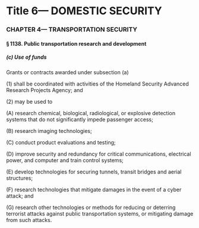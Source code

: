 
# Title 6— DOMESTIC SECURITY
### CHAPTER 4— TRANSPORTATION SECURITY
#### § 1138. Public transportation research and development
##### (c) Use of funds

Grants or contracts awarded under subsection (a)

(1) shall be coordinated with activities of the Homeland Security Advanced Research Projects Agency; and

(2) may be used to

(A) research chemical, biological, radiological, or explosive detection systems that do not significantly impede passenger access;

(B) research imaging technologies;

(C) conduct product evaluations and testing;

(D) improve security and redundancy for critical communications, electrical power, and computer and train control systems;

(E) develop technologies for securing tunnels, transit bridges and aerial structures;

(F) research technologies that mitigate damages in the event of a cyber attack; and

(G) research other technologies or methods for reducing or deterring terrorist attacks against public transportation systems, or mitigating damage from such attacks.
